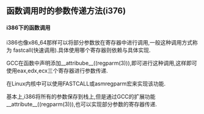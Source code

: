 ## 函数调用时的参数传递方法(i376)

#### i386下的函数调用

i386也像x86_64那样可以将部分参数放在寄存器中进行调用,一般这种调用方式称为 fastcall(快速调用).具体使用哪个寄存器则依赖与具体实现.

GCC在函数中声明添加__attribube__((regparm(3))),即可进行这种调用,这样即可使用eax,edx,ecx三个寄存器进行参数传递.

在Linux内核中可以使用FASTCALL或asmregparm宏来实现该功能.

基本上,i386将所有的参数保存到栈上,但是通过GCC的扩展功能__attribute__((regparm(3))),也可以实现部分参数的寄存器传递.


